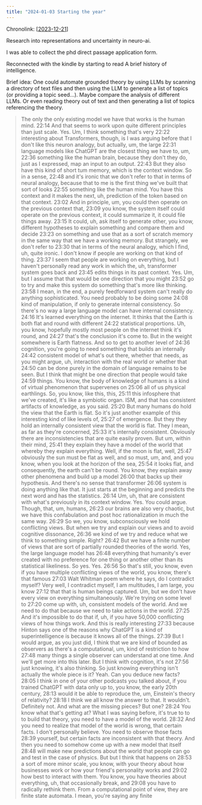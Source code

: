 ```yaml
---
title: "2024-01-03 Starting the year"
---
```


Chronolink: [[2023-12-21]]

Research into representations and uncertainty in neuro-ai.

I was able to collect the phd direct passage application form.

Reconnected with the kindle by starting to read A brief history of intelligence.

Brief idea: One could automate grounded theory by using LLMs by scanning a directory of text files and then using the LLM to generate a list of topics (or providing a topic seed...). Maybe compare the analysis of different LLMs.
Or even reading theory out of text and then generating a list of topics referencing the theory.

>The only the only existing model we have that works is the human mind. 22:14 And that seems to work upon quite different principles than just scale. Yes. Um, I think something that's very 22:22 interesting about Transformers, though, is I was arguing before that I don't like this neuron analogy, but actually, um, the large 22:31 language models like ChatGPT are the closest thing we have to, um, 22:36 something like the human brain, because they don't they do, just as I expressed, map an input to an output. 22:43 But they also have this kind of short tum memory, which is the context window. So in a sense, 22:48 and it's ironic that we don't refer to that in terms of neural analogy, because that to me is the first thing we've built that sort of looks 22:55 something like the human mind. You have this context and it makes the next, uh, prediction of the token based on that context. 23:02 And in principle, um, you could then operate on the previous context that, 23:09 you know, the system itself could operate on the previous context, it could summarize it, it could file things away. 23:15 It could, uh, ask itself to generate other, you know, different hypotheses to explain something and compare them and decide 23:23 on something and use that as a sort of scratch memory in the same way that we have a working memory. But strangely, we don't refer to 23:30 that in terms of the neural analogy, which I find, uh, quite ironic. I don't know if people are working on that kind of thing. 23:37 I seem that people are working on everything, but I haven't personally read any work in which the, uh, transformer system goes back and 23:45 edits things in its past context. Yes. Um, but I assume that that would be one direction that you might 23:52 go to try and make this system do something that's more like thinking. 23:58 I mean, in the end, a purely feedforward system can't really do anything sophisticated. You need probably to be doing some 24:08 kind of manipulation, if only to generate internal consistency. So there's no way a large language model can have internal consistency. 24:16 It's learned everything on the internet. It thinks that the Earth is both flat and round with different 24:22 statistical proportions. Uh, you know, hopefully mostly most people on the internet think it's round, and 24:27 that's the conclusion it's come to. But in the weight somewhere is Earth flatness. And so to get to another level of 24:36 cognition, you're going to need something that builds an internally 24:42 consistent model of what's out there, whether that needs, as you might argue, uh, interaction with the real world or whether that 24:50 can be done purely in the domain of language remains to be seen. But I think that might be one direction that people would take 24:59 things. You know, the body of knowledge of humans is a kind of virtual phenomenon that supervenes on 25:06 all of us physical earthlings. So, you know, like this, this, 25:11 this infosphere that we've created, it's like a symbiotic organ. ISM, and that has consistent artifacts of knowledge, as you said. 25:20 But many humans do hold the view that the Earth is flat. So it's just another example of this interesting kind of like levels of, 25:27 of emergence. But they they hold an internally consistent view that the world is flat. They I mean, as far as they're concerned, 25:33 it's internally consistent. Obviously there are inconsistencies that are quite easily proven. But um, within their mind, 25:41 they explain they have a model of the world that whereby they explain everything. Well, if the moon is flat, well, 25:47 obviously the sun must be flat as well, and so must, um, and, and you know, when you look at the horizon of the sea, 25:54 it looks flat, and consequently, the earth can't be round. You know, they explain away other phenomena and build up a model 26:00 that backs up their hypothesis. And there's no sense that transformer 26:06 system is doing anything like that. It just starts at the beginning and predicts the next word and has the statistics. 26:14 Um, uh, that are consistent with what's previously in its context window. Yes. You could argue. Though, that, um, humans, 26:23 our brains are also very chaotic, but we have this confabulation and post hoc rationalization in much the same way. 26:29 So we, you know, subconsciously we hold conflicting views. But when we try and explain our views and to avoid cognitive dissonance, 26:36 we kind of we try and reduce what we think to something simple. Right? 26:42 But we have a finite number of views that are sort of partially rounded theories of the world. Yes, the large language model has 26:48 everything that humanity's ever created with no preference for one thing or another other than its statistical likeliness. So yes. Yes. 26:56 So that's still, you know, even if you have multiple conflicting views of the world, you know, there's that famous 27:03 Walt Whitman poem where he says, do I contradict myself? Very well, I contradict myself, I am multitudes, I am large, you know 27:12 that that is human beings captured. Um, but we don't have every view on everything simultaneously. We're trying on some level to 27:20 come up with, uh, consistent models of the world. And we need to do that because we need to take actions in the world. 27:25 And it's impossible to do that if, uh, if you have 50,000 conflicting views of how things work. And this is really interesting 27:33 because Hinton says one of the reasons why ChatGPT is a kind of superintelligence is because it knows all of the things. 27:39 But I would argue, as you just did, I think that we are kind of bounded as observers as there's a computational, um, kind of restriction to how 27:48 many things a single observer can understand at one time. And we'll get more into this later. But I think with cognition, it's not 27:56 just knowing, it's also thinking. So just knowing everything isn't actually the whole piece is it? Yeah. Can you deduce new facts? 28:05 I think in one of your other podcasts you talked about, if you trained ChatGPT with data only up to, you know, the early 20th century, 28:13 would it be able to reproduce the, um, Einstein's theory of relativity? 28:18 I think we all know the answer to that. It wouldn't. Definitely not. And what are the missing pieces? But one? 28:24 You know what that's getting at? What I was saying before, it's true to to to build that theory, you need to have a model of the world. 28:32 And you need to realize that model of the world is wrong, that certain facts. I don't personally believe. You need to observe those facts 28:39 yourself, but certain facts are inconsistent with that theory. And then you need to somehow come up with a new model that itself 28:48 will make new predictions about the world that people can go and test in the case of physics. But but I think that happens on 28:53 a sort of more minor scale, you know, with your theory about how businesses work or how your friend's personality works and 29:02 how best to interact with them. You know, you have theories about everything, uh, that occasionally break, and 29:08 you have to radically rethink them. From a computational point of view, they are finite state automata. I mean, you're saying any finite


[//begin]: # "Autogenerated link references for markdown compatibility"
[2023-12-21]: ./../wayward/2023-12-21 "2023-12-21"
[//end]: # "Autogenerated link references"
